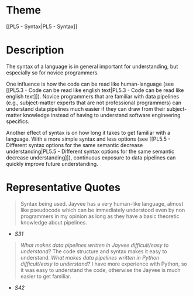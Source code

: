 # Theme

[[PL5 - Syntax|PL5 - Syntax]]
# Description

The syntax of a language is in general important for understanding, but especially so for novice programmers.

One influence is how the code can be read like human-language (see [[PL5.3 - Code can be read like english text|PL5.3 - Code can be read like english text]]). Novice programmers that are familiar with data pipelines (e.g., subject-matter experts that are not professional programmers) can understand data pipelines much easier if they can draw from their subject-matter knowledge instead of having to understand software engineering specifics.

Another effect of syntax is on how long it takes to get familiar with a language. With a more simple syntax and less options (see [[PL5.5 - Different syntax options for the same semantic decrease understanding|PL5.5 - Different syntax options for the same semantic decrease understanding]]), continuous exposure to data pipelines can quickly improve future understanding.
# Representative Quotes

> Syntax being used. Jayvee has a very human-like language, almost like pseudocode which can be immediately understood even by non programmers in my opinion as long as they have a basic theoretic knowledge about pipelines.
- *S31*

> *What makes data pipelines written in Jayvee difficult/easy to understand?* The code structure and syntax makes it easy to understand.
> *What makes data pipelines written in Python difficult/easy to understand?* I have more experience with Python, so it was easy to understand the code, otherwise the Jayvee is much easier to get familiar.
- *S42*
